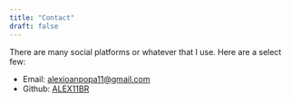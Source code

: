 ```yaml
---
title: "Contact"
draft: false
---
```


There are many social platforms or whatever that I use. Here are a select few:
- Email: alexioanpopa11@gmail.com
- Github: [ALEX11BR](https://github.com/ALEX11BR)
